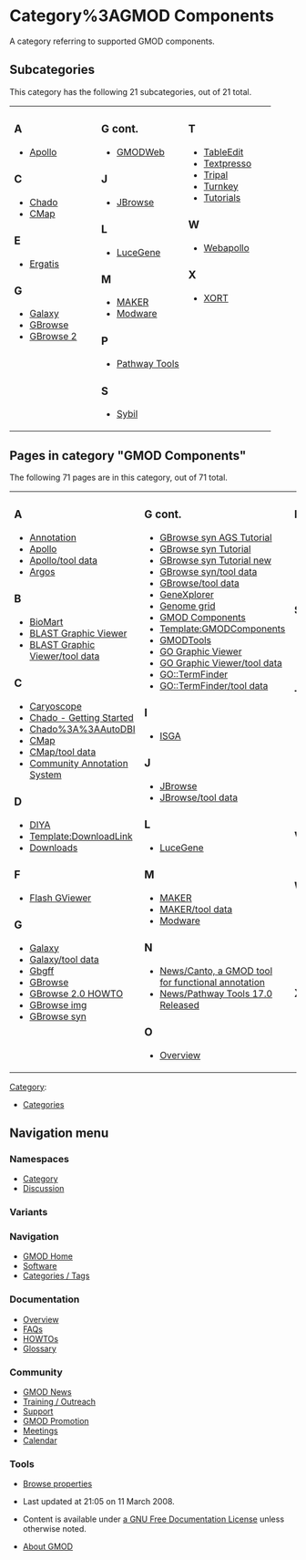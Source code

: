 



<span id="top"></span>




# <span dir="auto">Category%3AGMOD Components</span>









A category referring to supported GMOD components.


## Subcategories

This category has the following 21 subcategories, out of 21 total.



<table style="width: 100%;">
<colgroup>
<col style="width: 33%" />
<col style="width: 33%" />
<col style="width: 33%" />
</colgroup>
<tbody>
<tr class="odd" style="vertical-align: top;">
<td style="width: 33.3%"><h3 id="a">A</h3>
<ul>
<li><a href="Category%3AApollo" title="Category%3AApollo">Apollo</a></li>
</ul>
<h3 id="c">C</h3>
<ul>
<li><a href="Category%3AChado" title="Category%3AChado">Chado</a></li>
<li><a href="Category%3ACMap" title="Category%3ACMap">CMap</a></li>
</ul>
<h3 id="e">E</h3>
<ul>
<li><a href="Category%3AErgatis" title="Category%3AErgatis">Ergatis</a></li>
</ul>
<h3 id="g">G</h3>
<ul>
<li><a href="Category%3AGalaxy" title="Category%3AGalaxy">Galaxy</a></li>
<li><a href="Category%3AGBrowse" title="Category%3AGBrowse">GBrowse</a></li>
<li><a href="Category%3AGBrowse_2" title="Category%3AGBrowse 2">GBrowse
2</a></li>
</ul></td>
<td style="width: 33.3%"><h3 id="g-cont.">G cont.</h3>
<ul>
<li><a href="Category%3AGMODWeb" title="Category%3AGMODWeb">GMODWeb</a></li>
</ul>
<h3 id="j">J</h3>
<ul>
<li><a href="Category%3AJBrowse" title="Category%3AJBrowse">JBrowse</a></li>
</ul>
<h3 id="l">L</h3>
<ul>
<li><a href="Category%3ALuceGene"
title="Category%3ALuceGene">LuceGene</a></li>
</ul>
<h3 id="m">M</h3>
<ul>
<li><a href="Category%3AMAKER" title="Category%3AMAKER">MAKER</a></li>
<li><a href="Category%3AModware" title="Category%3AModware">Modware</a></li>
</ul>
<h3 id="p">P</h3>
<ul>
<li><a href="Category%3APathway_Tools"
title="Category%3APathway Tools">Pathway Tools</a></li>
</ul>
<h3 id="s">S</h3>
<ul>
<li><a href="Category%3ASybil" title="Category%3ASybil">Sybil</a></li>
</ul></td>
<td style="width: 33.3%"><h3 id="t">T</h3>
<ul>
<li><a href="Category%3ATableEdit"
title="Category%3ATableEdit">TableEdit</a></li>
<li><a href="Category%3ATextpresso"
title="Category%3ATextpresso">Textpresso</a></li>
<li><a href="Category%3ATripal" title="Category%3ATripal">Tripal</a></li>
<li><a href="Category%3ATurnkey" title="Category%3ATurnkey">Turnkey</a></li>
<li><a href="Category%3ATutorials"
title="Category%3ATutorials">Tutorials</a></li>
</ul>
<h3 id="w">W</h3>
<ul>
<li><a href="Category%3AWebapollo"
title="Category%3AWebapollo">Webapollo</a></li>
</ul>
<h3 id="x">X</h3>
<ul>
<li><a href="Category%3AXORT" title="Category%3AXORT">XORT</a></li>
</ul></td>
</tr>
</tbody>
</table>




## Pages in category "GMOD Components"

The following 71 pages are in this category, out of 71 total.



<table style="width: 100%;">
<colgroup>
<col style="width: 33%" />
<col style="width: 33%" />
<col style="width: 33%" />
</colgroup>
<tbody>
<tr class="odd" style="vertical-align: top;">
<td style="width: 33.3%"><h3 id="a-1">A</h3>
<ul>
<li><a href="Annotation" title="Annotation">Annotation</a></li>
<li><a href="Apollo.1" title="Apollo">Apollo</a></li>
<li><a href="Apollo/tool_data" title="Apollo/tool data">Apollo/tool
data</a></li>
<li><a href="Argos" title="Argos">Argos</a></li>
</ul>
<h3 id="b">B</h3>
<ul>
<li><a href="BioMart" title="BioMart">BioMart</a></li>
<li><a href="BLAST_Graphic_Viewer.1" title="BLAST Graphic Viewer">BLAST
Graphic Viewer</a></li>
<li><a href="BLAST_Graphic_Viewer/tool_data"
title="BLAST Graphic Viewer/tool data">BLAST Graphic Viewer/tool
data</a></li>
</ul>
<h3 id="c-1">C</h3>
<ul>
<li><a href="Caryoscope" title="Caryoscope">Caryoscope</a></li>
<li><a href="Chado_-_Getting_Started"
title="Chado - Getting Started">Chado - Getting Started</a></li>
<li><a href="Chado%3A%3AAutoDBI"
title="Chado%3A%3AAutoDBI">Chado%3A%3AAutoDBI</a></li>
<li><a href="CMap.1" title="CMap">CMap</a></li>
<li><a href="CMap/tool_data" title="CMap/tool data">CMap/tool
data</a></li>
<li><a href="Community_Annotation_System"
title="Community Annotation System">Community Annotation System</a></li>
</ul>
<h3 id="d">D</h3>
<ul>
<li><a href="DIYA" title="DIYA">DIYA</a></li>
<li><a href="Template:DownloadLink"
title="Template:DownloadLink">Template:DownloadLink</a></li>
<li><a href="Downloads" title="Downloads">Downloads</a></li>
</ul>
<h3 id="f">F</h3>
<ul>
<li><a href="Flash_GViewer" title="Flash GViewer">Flash GViewer</a></li>
</ul>
<h3 id="g-1">G</h3>
<ul>
<li><a href="Galaxy.1" title="Galaxy">Galaxy</a></li>
<li><a href="Galaxy/tool_data" title="Galaxy/tool data">Galaxy/tool
data</a></li>
<li><a href="Gbgff" title="Gbgff">Gbgff</a></li>
<li><a href="GBrowse.1" title="GBrowse">GBrowse</a></li>
<li><a href="GBrowse_2.0_HOWTO" title="GBrowse 2.0 HOWTO">GBrowse 2.0
HOWTO</a></li>
<li><a href="GBrowse_img" title="GBrowse img">GBrowse img</a></li>
<li><a href="GBrowse_syn.1" title="GBrowse syn">GBrowse syn</a></li>
</ul></td>
<td style="width: 33.3%"><h3 id="g-cont.-1">G cont.</h3>
<ul>
<li><a href="GBrowse_syn_AGS_Tutorial"
title="GBrowse syn AGS Tutorial">GBrowse syn AGS Tutorial</a></li>
<li><span class="redirect-in-category"><a href="GBrowse_syn_Tutorial"
class="mw-redirect" title="GBrowse syn Tutorial">GBrowse syn
Tutorial</a></span></li>
<li><a href="GBrowse_syn_Tutorial_new"
title="GBrowse syn Tutorial new">GBrowse syn Tutorial new</a></li>
<li><a href="GBrowse_syn/tool_data"
title="GBrowse syn/tool data">GBrowse syn/tool data</a></li>
<li><a href="GBrowse/tool_data" title="GBrowse/tool data">GBrowse/tool
data</a></li>
<li><a href="GeneXplorer" title="GeneXplorer">GeneXplorer</a></li>
<li><a href="Genome_grid" title="Genome grid">Genome grid</a></li>
<li><a href="GMOD_Components" title="GMOD Components">GMOD
Components</a></li>
<li><a href="Template:GMODComponents"
title="Template:GMODComponents">Template:GMODComponents</a></li>
<li><a href="GMODTools" title="GMODTools">GMODTools</a></li>
<li><a href="GO_Graphic_Viewer.1" title="GO Graphic Viewer">GO Graphic
Viewer</a></li>
<li><a href="GO_Graphic_Viewer/tool_data"
title="GO Graphic Viewer/tool data">GO Graphic Viewer/tool data</a></li>
<li><a href="GO%3A%3ATermFinder.1"
title="GO::TermFinder">GO::TermFinder</a></li>
<li><a href="GO%3A%3ATermFinder/tool_data"
title="GO::TermFinder/tool data">GO::TermFinder/tool data</a></li>
</ul>
<h3 id="i">I</h3>
<ul>
<li><a href="ISGA" title="ISGA">ISGA</a></li>
</ul>
<h3 id="j-1">J</h3>
<ul>
<li><a href="JBrowse.1" title="JBrowse">JBrowse</a></li>
<li><a href="JBrowse/tool_data" title="JBrowse/tool data">JBrowse/tool
data</a></li>
</ul>
<h3 id="l-1">L</h3>
<ul>
<li><a href="LuceGene" title="LuceGene">LuceGene</a></li>
</ul>
<h3 id="m-1">M</h3>
<ul>
<li><a href="MAKER.1" title="MAKER">MAKER</a></li>
<li><a href="MAKER/tool_data" title="MAKER/tool data">MAKER/tool
data</a></li>
<li><a href="Modware" title="Modware">Modware</a></li>
</ul>
<h3 id="n">N</h3>
<ul>
<li><a href="News/Canto,_a_GMOD_tool_for_functional_annotation"
title="News/Canto, a GMOD tool for functional annotation">News/Canto, a
GMOD tool for functional annotation</a></li>
<li><a href="News/Pathway_Tools_17.0_Released"
title="News/Pathway Tools 17.0 Released">News/Pathway Tools 17.0
Released</a></li>
</ul>
<h3 id="o">O</h3>
<ul>
<li><a href="Overview" title="Overview">Overview</a></li>
</ul></td>
<td style="width: 33.3%"><h3 id="p-1">P</h3>
<ul>
<li><a href="Pathway_Tools.1" title="Pathway Tools">Pathway
Tools</a></li>
<li><a href="Pathway_Tools/tool_data"
title="Pathway Tools/tool data">Pathway Tools/tool data</a></li>
<li><a href="Popup_Balloons" title="Popup Balloons">Popup
Balloons</a></li>
<li><a href="PubSearch" title="PubSearch">PubSearch</a></li>
</ul>
<h3 id="s-1">S</h3>
<ul>
<li><a href="SOBA.1" title="SOBA">SOBA</a></li>
<li><a href="SOBA/tool_data" title="SOBA/tool data">SOBA/tool
data</a></li>
<li><a href="Sybil" title="Sybil">Sybil</a></li>
<li><a href="SynView" title="SynView">SynView</a></li>
</ul>
<h3 id="t-1">T</h3>
<ul>
<li><a href="TableEdit.1" title="TableEdit">TableEdit</a></li>
<li><a href="Textpresso" title="Textpresso">Textpresso</a></li>
<li><a href="TIGR-Workflow_/_Ergatis"
title="TIGR-Workflow / Ergatis">TIGR-Workflow / Ergatis</a></li>
<li><a href="Training_and_Outreach"
title="Training and Outreach">Training and Outreach</a></li>
<li><a href="Tripal.1" title="Tripal">Tripal</a></li>
<li><a href="Tripal/tool_data" title="Tripal/tool data">Tripal/tool
data</a></li>
<li><a href="Template:TutorialList"
title="Template:TutorialList">Template:TutorialList</a></li>
</ul>
<h3 id="v">V</h3>
<ul>
<li><a href="Visualization" title="Visualization">Visualization</a></li>
</ul>
<h3 id="w-1">W</h3>
<ul>
<li><a href="WebApollo.1" title="WebApollo">WebApollo</a></li>
<li><a href="WebApollo/tool_data"
title="WebApollo/tool data">WebApollo/tool data</a></li>
<li><a href="WebApollo2" title="WebApollo2">WebApollo2</a></li>
<li><a href="WebGBrowse.1" title="WebGBrowse">WebGBrowse</a></li>
<li><a href="WebGBrowse/tool_data"
title="WebGBrowse/tool data">WebGBrowse/tool data</a></li>
</ul>
<h3 id="x-1">X</h3>
<ul>
<li><a href="XORT.1" title="XORT">XORT</a></li>
<li><a href="XORT/tool_data" title="XORT/tool data">XORT/tool
data</a></li>
</ul></td>
</tr>
</tbody>
</table>







[Category](Special%3ACategories "Special%3ACategories"):

- [Categories](Category%3ACategories "Category%3ACategories")






## Navigation menu



### Namespaces

- <span id="ca-nstab-category"><a href="Category%3AGMOD_Components" accesskey="c"
  title="View the category page [c]">Category</a></span>
- <span id="ca-talk"><a
  href="http://gmod.org/mediawiki/index.php?title=Category_talk:GMOD_Components&amp;action=edit&amp;redlink=1"
  accesskey="t"
  title="Discussion about the content page [t]">Discussion</a></span>


### 

### Variants[](#)








<a href="Main_Page"
style="background-image: url(../images/GMOD-cogs.png);"
title="Visit the main page"></a>


### Navigation



- <span id="n-GMOD-Home">[GMOD Home](Main_Page)</span>
- <span id="n-Software">[Software](GMOD_Components)</span>
- <span id="n-Categories-.2F-Tags">[Categories /
  Tags](Categories)</span>




### Documentation



- <span id="n-Overview">[Overview](Overview)</span>
- <span id="n-FAQs">[FAQs](Category%3AFAQ)</span>
- <span id="n-HOWTOs">[HOWTOs](Category%3AHOWTO)</span>
- <span id="n-Glossary">[Glossary](Glossary)</span>




### Community



- <span id="n-GMOD-News">[GMOD News](GMOD_News)</span>
- <span id="n-Training-.2F-Outreach">[Training /
  Outreach](Training_and_Outreach)</span>
- <span id="n-Support">[Support](Support)</span>
- <span id="n-GMOD-Promotion">[GMOD Promotion](GMOD_Promotion)</span>
- <span id="n-Meetings">[Meetings](Meetings)</span>
- <span id="n-Calendar">[Calendar](Calendar)</span>




### Tools

- <span id="t-smwbrowselink"><a href="Special%3ABrowse/Category%3AGMOD_Components"
  rel="smw-browse">Browse properties</a></span>



- <span id="footer-info-lastmod">Last updated at 21:05 on 11 March
  2008.</span>
<!-- - <span id="footer-info-viewcount">41,055 page views.</span> -->
- <span id="footer-info-copyright">Content is available under
  <a href="http://www.gnu.org/licenses/fdl-1.3.html" class="external"
  rel="nofollow">a GNU Free Documentation License</a> unless otherwise
  noted.</span>

<!-- -->

- <span id="footer-places-about">[About
  GMOD](GMOD%3AAbout "GMOD%3AAbout")</span>

<!-- -->




